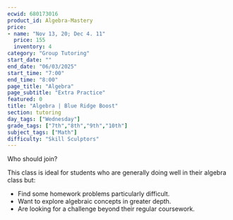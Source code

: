 ```yaml
---
ecwid: 680173016
product_id: Algebra-Mastery
price:
- name: "Nov 13, 20; Dec 4. 11"
  price: 155
  inventory: 4
category: "Group Tutoring"
start_date: ""
end_date: "06/03/2025"
start_time: "7:00"
end_time: "8:00"
page_title: "Algebra"
page_subtitle: "Extra Practice"
featured: 0
title: "Algebra | Blue Ridge Boost"
section: tutoring
day_tags: ["Wednesday"]
grade_tags: ["7th","8th","9th","10th"]
subject_tags: ["Math"]
difficulty: "Skill Sculptors"
---
```

<p>Who should join?</p><p>This class is ideal for students who are generally doing well in their algebra class but:</p><ul><li>Find some homework problems particularly difficult.</li><li>Want to explore algebraic concepts in greater depth.</li><li>Are looking for a challenge beyond their regular coursework.</li></ul>

